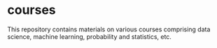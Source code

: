# courses
This repository contains materials on various courses comprising data science, machine learning, probability and statistics, etc.
